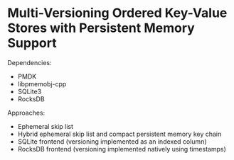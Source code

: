 # Multi-Versioning Ordered Key-Value Stores with Persistent Memory Support

Dependencies:
- PMDK
- libpmemobj-cpp
- SQLite3
- RocksDB

Approaches:
- Ephemeral skip list
- Hybrid ephemeral skip list and compact persistent memory key chain
- SQLite frontend (versioning implemented as an indexed column)
- RocksDB frontend (versioning implemented natively using timestamps)